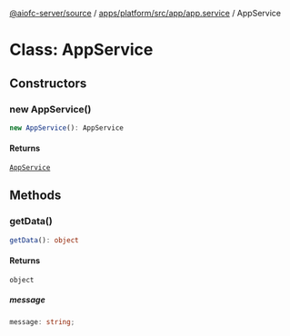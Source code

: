 [@aiofc-server/source](../../../../../../index.md) / [apps/platform/src/app/app.service](../index.md) / AppService

# Class: AppService

## Constructors

### new AppService()

```ts
new AppService(): AppService
```

#### Returns

[`AppService`](AppService.md)

## Methods

### getData()

```ts
getData(): object
```

#### Returns

`object`

##### message

```ts
message: string;
```
